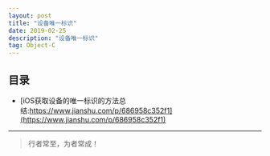```yaml
---
layout: post
title: "设备唯一标识"
date: 2019-02-25
description: "设备唯一标识"
tag: Object-C
---
```








## 目录

- [iOS获取设备的唯一标识的方法总结:https://www.jianshu.com/p/686958c352f1](https://www.jianshu.com/p/686958c352f1)









----------
>  行者常至，为者常成！


